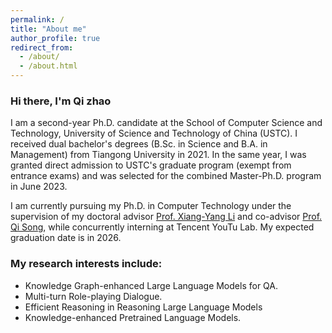 ```yaml
---
permalink: /
title: "About me"
author_profile: true
redirect_from: 
  - /about/
  - /about.html
---
```


### Hi there, I'm Qi zhao

I am a second-year Ph.D. candidate at the School of Computer Science and Technology, University of Science and Technology of China (USTC). I received dual bachelor's degrees (B.Sc. in Science and B.A. in Management) from Tiangong University in 2021. In the same year, I was granted direct admission to USTC's graduate program (exempt from entrance exams) and was selected for the combined Master-Ph.D. program in June 2023. 

I am currently pursuing my Ph.D. in Computer Technology under the supervision of my doctoral advisor [Prof. Xiang-Yang Li](https://cs.ustc.edu.cn/2020/0806/c23235a460096/pagem.htm) and co-advisor [Prof. Qi Song](https://cs.ustc.edu.cn/2022/0220/c23236a546061/pagem.htm), while concurrently interning at Tencent YouTu Lab. My expected graduation date is in 2026.

### My research interests include:

- Knowledge Graph-enhanced Large Language Models for QA.
- Multi-turn Role-playing Dialogue.
- Efficient Reasoning in Reasoning Large Language Models
- Knowledge-enhanced Pretrained Language Models.